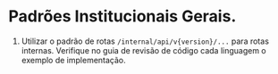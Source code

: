 # Padrões Institucionais Gerais.

01. Utilizar o padrão de rotas `/internal/api/v{version}/...` para rotas internas. Verifique no guia de revisão de código cada linguagem o exemplo de implementação.